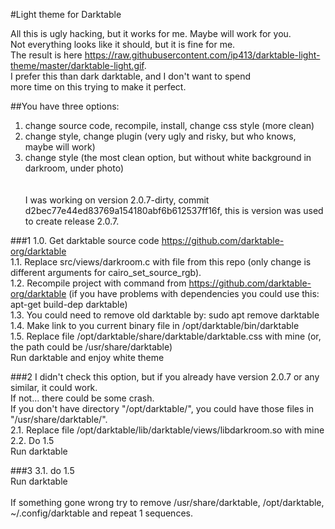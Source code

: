 #Light theme for Darktable

All this is ugly hacking, but it works for me. Maybe will work for you.<br>
Not everything looks like it should, but it is fine for me.<br>
The result is here <https://raw.githubusercontent.com/ip413/darktable-light-theme/master/darktable-light.gif>.<br>
I prefer this than dark darktable, and I don't want to spend<br>
more time on this trying to make it perfect.<br>

##You have three options:
1. change source code, recompile, install, change css style (more clean)<br>
2. change style, change plugin (very ugly and risky, but who knows, maybe will work)<br>
3. change style (the most clean option, but without white background in darkroom, under photo)<br>
<br><br>
I was working on version 2.0.7-dirty, commit d2bec77e44ed83769a154180abf6b612537ff16f, this is version was used to create release 2.0.7.

###1
1.0. Get darktable source code <https://github.com/darktable-org/darktable><br>
1.1. Replace src/views/darkroom.c with file from this repo (only change is different arguments for cairo_set_source_rgb).<br>
1.2. Recompile project with command from <https://github.com/darktable-org/darktable> (if you have problems with dependencies you could use this: apt-get build-dep darktable)<br>
1.3. You could need to remove old darktable by: sudo apt remove darktable<br>
1.4. Make link to you current binary file in /opt/darktable/bin/darktable<br>
1.5. Replace file /opt/darktable/share/darktable/darktable.css with mine (or, the path could be /usr/share/darktable)<br>
Run darktable and enjoy white theme<br>

###2
I didn't check this option, but if you already have version 2.0.7 or any similar, it could work.<br>
If not... there could be some crash.<br>
If you don't have directory "/opt/darktable/", you could have those files in "/usr/share/darktable/".<br>
2.1. Replace file /opt/darktable/lib/darktable/views/libdarkroom.so with mine<br>
2.2. Do 1.5<br>
Run darktable

###3
3.1. do 1.5<br>
Run darktable
<br><br>
If something gone wrong try to remove /usr/share/darktable, /opt/darktable, ~/.config/darktable and repeat 1 sequences.
